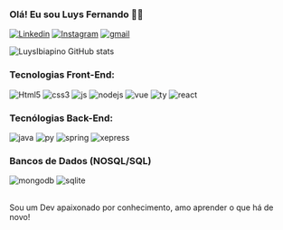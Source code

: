 ### Olá! Eu sou Luys Fernando 🧑‍💻

[![Linkedin](https://img.shields.io/badge/LinkedIn-0077B5?style=for-the-badge&logo=linkedin&logoColor=white)](https://www.linkedin.com/in/luys-fernando-ibiapino-372599240/)
[![Instagram](https://img.shields.io/badge/Instagram-E4405F?style=for-the-badge&logo=instagram&logoColor=white)]()
[![gmail](https://img.shields.io/badge/Gmail-D14836?style=for-the-badge&logo=gmail&logoColor=white)](ibiapinoluysfernando@gmail.com)


![LuysIbiapino GitHub stats](https://github-readme-stats.vercel.app/api?username=LuysIbiapino&show_icons=true&theme=dracula)

### Tecnologias Front-End:
<div style = "display: inline_block"></>
<img aling ="center" alt="Html5" src="https://img.shields.io/badge/HTML5-E34F26?style=for-the-badge&logo=html5&logoColor=white"/>
<img aling ="center" alt="css3" src="https://img.shields.io/badge/CSS3-1572B6?style=for-the-badge&logo=css3&logoColor=white"/>
<img aling ="center" alt="js" src="https://img.shields.io/badge/JavaScript-F7DF1E?style=for-the-badge&logo=javascript&logoColor=black"/>
<img aling ="center" alt="nodejs" src="https://img.shields.io/badge/Node.js-43853D?style=for-the-badge&logo=node.js&logoColor=white"/>  

<img aling ="center" alt="vue" src="https://img.shields.io/badge/Vue.js-35495E?style=for-the-badge&logo=vue.js&logoColor=4FC08D"/>
<img aling ="center" alt="ty" src="https://img.shields.io/badge/TypeScript-007ACC?style=for-the-badge&logo=typescript&logoColor=white"/>
<img aling ="center" alt="react" src="https://img.shields.io/badge/React-20232A?style=for-the-badge&logo=react&logoColor=61DAFB"/>   
</div> 

### Tecnólogias Back-End:
<div style = "display: inline_block">
<img aling ="center" alt="java" src="https://img.shields.io/badge/Java-ED8B00?style=for-the-badge&logo=openjdk&logoColor=white"/> 
<img aling ="center" alt="py" src="https://img.shields.io/badge/Python-3776AB?style=for-the-badge&logo=python&logoColor=white"/> 
<img aling ="center" alt="spring" src="https://img.shields.io/badge/Spring-6DB33F?style=for-the-badge&logo=spring&logoColor=white"/>  
<img aling ="center" alt="xepress" src="https://img.shields.io/badge/Express.js-404D59?style=for-the-badge"/> 
</div>

### Bancos de Dados (NOSQL/SQL) 
<div style = "display: inline_block">
<img aling ="center" alt="mongodb" src="https://img.shields.io/badge/MongoDB-4EA94B?style=for-the-badge&logo=mongodb&logoColor=white"/>  
<img aling ="center" alt="sqlite" src="https://img.shields.io/badge/SQLite-07405E?style=for-the-badge&logo=sqlite&logoColor=white"/>  
</div><br/>

Sou um Dev apaixonado por conhecimento, amo aprender o que há de novo!
